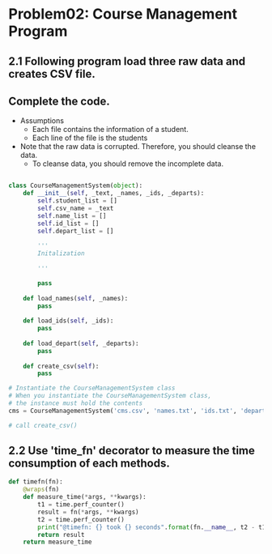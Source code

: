 Problem02: Course Management Program
=============
## 2.1 Following program load three raw data and creates CSV file. 
## Complete the code.

* Assumptions
  * Each file contains the information of a student. 
  * Each line of the file is the students
* Note that the raw data is corrupted. Therefore, you should cleanse the data. 
  * To cleanse data, you should remove the incomplete data. 

```python

class CourseManagementSystem(object):
	def __init__(self, _text, _names, _ids, _departs):
		self.student_list = []
		self.csv_name = _text
		self.name_list = []
		self.id_list = []
		self.depart_list = []
		
		'''
		Initalization	
		
		'''

		pass
	
	def load_names(self, _names):
		pass
	
	def load_ids(self, _ids):
		pass
	
	def load_depart(self, _departs):
		pass
	
	def create_csv(self):
		pass

# Instantiate the CourseManagementSystem class
# When you instantiate the CourseManagementSystem class, 
# the instance must hold the contents
cms = CourseManagementSystem('cms.csv', 'names.txt', 'ids.txt', 'departs.txt')

# call create_csv()

```

## 2.2 Use 'time_fn' decorator to measure the time consumption of each methods.

```python
def timefn(fn):
    @wraps(fn)
    def measure_time(*args, **kwargs):
        t1 = time.perf_counter()
        result = fn(*args, **kwargs)
        t2 = time.perf_counter()
        print("@timefn: {} took {} seconds".format(fn.__name__, t2 - t1))
        return result
    return measure_time
```
